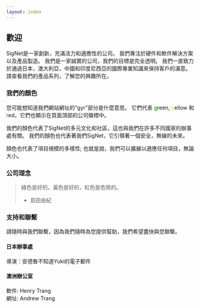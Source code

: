 ```yaml
---
layout: index
---
```


## 歡迎
SigNet是一家創新，充滿活力和適應性的公司。 我們專注於硬件和軟件解決方案以及產品製造。 我們是一家誠實的公司，我們的目標是完全透明。 我們一直致力於通過日本，澳大利亞，中國和印度尼西亞的國際專業知識來保持客戶的滿意。 請查看我們的產品系列，了解您的興趣所在。

### 我們的顏色
您可能想知道我們網站網址的“gyr”部分是什麼意思。 它們代表 <span style="color:green">g</span>reen, <span style="color:#e5e500">y</span>ellow 和 <span style="color:red">r</span>ed，它們也顯示在頁面頂部的公司徽標中。

我們的顏色代表了SigNet的多元文化和社區，這也與我們在許多不同國家的辦事處有關。 我們的顏色也代表著我們SigNet，它引領著一個安全，無線的未來。

顏色也代表了項目規模的多樣性; 也就是說，我們可以擴展以適應任何項目，無論大小。

### 公司理念
> 綠色是好的，黃色是好的，紅色是危險的。
> - 島田由紀

### 支持和聯繫
請隨時與我們聯繫，因為我們隨時為您提供幫助，我們希望盡快與您聯繫。

#### 日本辦事處
導演：安德魯不知道Yuki的電子郵件

#### 澳洲辦公室
軟件: Henry Trang<br>
網址: Andrew Trang
